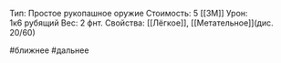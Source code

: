 Тип: Простое рукопашное оружие
Стоимость: 5 [[ЗМ]]
Урон: 1к6 рубящий
Вес: 2 фнт.
Свойства: [[Лёгкое]], [[Метательное]](дис. 20/60)

#ближнее #дальнее